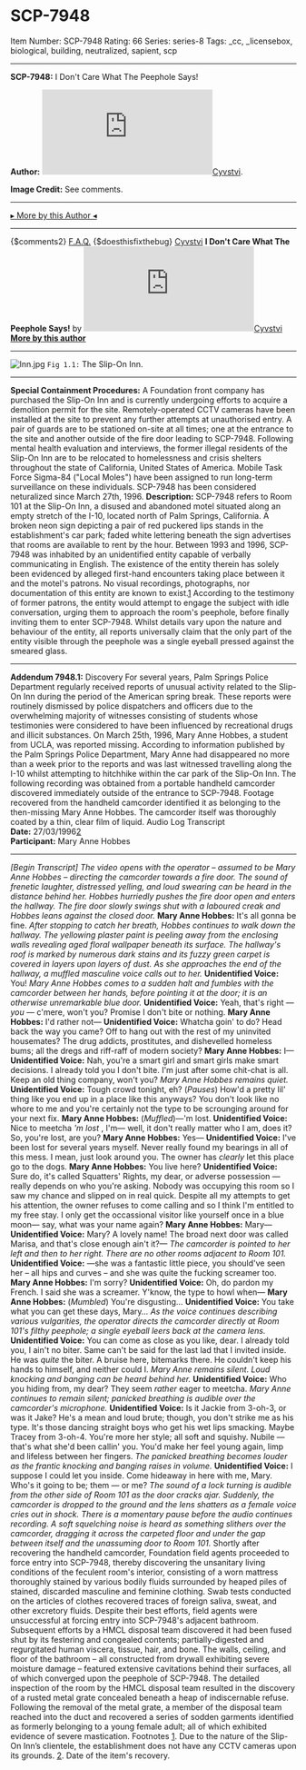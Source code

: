 # SCP-7948
Item Number: SCP-7948
Rating: 66
Series: series-8
Tags: _cc, _licensebox, biological, building, neutralized, sapient, scp

---

**SCP-7948:** I Don't Care What The Peephole Says!  
  
**Author:** [![Cyvstvi](https://www.wikidot.com/avatar.php?userid=6004508&amp;size=small&amp;timestamp=1742520113)](http://www.wikidot.com/user:info/cyvstvi)[Cyvstvi](http://www.wikidot.com/user:info/cyvstvi).  
  
**Image Credit:** See comments.
* * *
[▸ More by this Author ◂](http://www.scp-wiki.wikidot.com/cyvstvi-s-author-page)
* * *
{$comments2}
[F.A.Q.](https://scp-wiki.wikidot.com/component:info-ayers)
{$doesthisfixthebug}
[Cyvstvi](javascript:;)
**I Don't Care What The Peephole Says!** by [![Cyvstvi](https://www.wikidot.com/avatar.php?userid=6004508&amp;size=small&amp;timestamp=1742520113)](http://www.wikidot.com/user:info/cyvstvi)[Cyvstvi](http://www.wikidot.com/user:info/cyvstvi)
**[More by this author](http://www.scpwiki.com/cyvstvi-s-author-page)**
* * *
![Inn.jpg](https://scp-wiki.wdfiles.com/local--files/scp-7948/Inn.jpg)
`Fig 1.1:` The Slip-On Inn.
* * *
**Special Containment Procedures:** A Foundation front company has purchased the Slip-On Inn and is currently undergoing efforts to acquire a demolition permit for the site. Remotely-operated CCTV cameras have been installed at the site to prevent any further attempts at unauthorised entry. A pair of guards are to be stationed on-site at all times; one at the entrance to the site and another outside of the fire door leading to SCP-7948.
Following mental health evaluation and interviews, the former illegal residents of the Slip-On Inn are to be relocated to homelessness and crisis shelters throughout the state of California, United States of America. Mobile Task Force Sigma-84 ("Local Moles") have been assigned to run long-term surveillance on these individuals.
SCP-7948 has been considered neturalized since March 27th, 1996.
**Description:** SCP-7948 refers to Room 101 at the Slip-On Inn, a disused and abandoned motel situated along an empty stretch of the I-10, located north of Palm Springs, California. A broken neon sign depicting a pair of red puckered lips stands in the establishment's car park; faded white lettering beneath the sign advertises that rooms are available to rent by the hour.
Between 1993 and 1996, SCP-7948 was inhabited by an unidentified entity capable of verbally communicating in English. The existence of the entity therein has solely been evidenced by alleged first-hand encounters taking place between it and the motel's patrons. No visual recordings, photographs, nor documentation of this entity are known to exist.[1](javascript:;)
According to the testimony of former patrons, the entity would attempt to engage the subject with idle conversation, urging them to approach the room's peephole, before finally inviting them to enter SCP-7948. Whilst details vary upon the nature and behaviour of the entity, all reports universally claim that the only part of the entity visible through the peephole was a single eyeball pressed against the smeared glass.
* * *
**Addendum 7948.1:** Discovery
For several years, Palm Springs Police Department regularly received reports of unusual activity related to the Slip-On Inn during the period of the American spring break. These reports were routinely dismissed by police dispatchers and officers due to the overwhelming majority of witnesses consisting of students whose testimonies were considered to have been influenced by recreational drugs and illicit substances.
On March 25th, 1996, Mary Anne Hobbes, a student from UCLA, was reported missing. According to information published by the Palm Springs Police Department, Mary Anne had disappeared no more than a week prior to the reports and was last witnessed travelling along the I-10 whilst attempting to hitchhike within the car park of the Slip-On Inn.
The following recording was obtained from a portable handheld camcorder discovered immediately outside of the entrance to SCP-7948. Footage recovered from the handheld camcorder identified it as belonging to the then-missing Mary Anne Hobbes. The camcorder itself was thoroughly coated by a thin, clear film of liquid.
Audio Log Transcript  
**Date:** 27/03/1996[2](javascript:;)  
**Participant:** Mary Anne Hobbes
* * *
_[Begin Transcript]_
_The video opens with the operator – assumed to be Mary Anne Hobbes – directing the camcorder towards a fire door. The sound of frenetic laughter, distressed yelling, and loud swearing can be heard in the distance behind her. Hobbes hurriedly pushes the fire door open and enters the hallway. The fire door slowly swings shut with a laboured creak and Hobbes leans against the closed door._
**Mary Anne Hobbes:** It's all gonna be fine.
_After stopping to catch her breath, Hobbes continues to walk down the hallway. The yellowing plaster paint is peeling away from the enclosing walls revealing aged floral wallpaper beneath its surface. The hallway's roof is marked by numerous dark stains and its fuzzy green carpet is covered in layers upon layers of dust. As she approaches the end of the hallway, a muffled masculine voice calls out to her._
**Unidentified Voice:** You!
_Mary Anne Hobbes comes to a sudden halt and fumbles with the camcorder between her hands, before pointing it at the door; it is an otherwise unremarkable blue door._
**Unidentified Voice:** Yeah, that's right — _you_ — c'mere, won't you? Promise I don't bite or nothing.
**Mary Anne Hobbes:** I'd rather not—
**Unidentified Voice:** Whatcha goin' to do? Head back the way you came? Off to hang out with the rest of my uninvited housemates? The drug addicts, prostitutes, and dishevelled homeless bums; all the dregs and riff-raff of modern society?
**Mary Anne Hobbes:** I—
**Unidentified Voice:** Nah, you're a smart girl and smart girls make smart decisions. I already told you I don't bite. I'm just after some chit-chat is all. Keep an old thing company, won't you?
_Mary Anne Hobbes remains quiet._
**Unidentified Voice:** Tough crowd tonight, eh? (_Pauses_) How'd a pretty lil' thing like you end up in a place like this anyways? You don't look like no whore to me and you're certainly not the type to be scrounging around for your next fix.
**Mary Anne Hobbes:** (_Muffled_)—'m lost.
**Unidentified Voice:** Nice to meetcha _'m lost_ , I'm— well, it don't really matter who I am, does it? So, you're lost, are you?
**Mary Anne Hobbes:** Yes—
**Unidentified Voice:** I've been lost for several years myself. Never really found my bearings in all of this mess. I mean, just look around you. The owner has _clearly_ let this place go to the dogs.
**Mary Anne Hobbes:** You live here?
**Unidentified Voice:** Sure do, it's called Squatters' Rights, my dear, or adverse possession — really depends on who you're asking. Nobody was occupying this room so I saw my chance and slipped on in real quick. Despite all my attempts to get his attention, the owner refuses to come calling and so I think I'm entitled to my free stay. I only get the occassional visitor like yourself once in a blue moon— say, what was your name again?
**Mary Anne Hobbes:** Mary—
**Unidentified Voice:** Mary? A lovely name! The broad next door was called Marisa, and that's close enough ain't it?—
_The camcorder is pointed to her left and then to her right. There are no other rooms adjacent to Room 101._
**Unidentified Voice:** —she was a fantastic little piece, you should've seen her – all hips and curves – and she was quite the fucking screamer too.
**Mary Anne Hobbes:** I'm sorry?
**Unidentified Voice:** Oh, do pardon my French. I said she was a screamer. Y'know, the type to howl when—
**Mary Anne Hobbes:** (_Mumbled_) You're disgusting…
**Unidentified Voice:** You take what you can get these days, Mary…
_As the voice continues describing various vulgarities, the operator directs the camcorder directly at Room 101's filthy peephole; a single eyeball leers back at the camera lens._
**Unidentified Voice:** You can come as close as you like, dear. I already told you, I ain't no biter. Same can't be said for the last lad that I invited inside. He was _quite_ the biter. A bruise here, bitemarks there. He couldn't keep his hands to himself, and neither could I.
_Mary Anne remains silent. Loud knocking and banging can be heard behind her._
**Unidentified Voice:** Who you hiding from, my dear? They seem _rather_ eager to meetcha.
_Mary Anne continues to remain silent; panicked breathing is audible over the camcorder's microphone._
**Unidentified Voice:** Is it Jackie from 3-oh-3, or was it Jake? He's a mean and loud brute; though, you don't strike me as his type. It's those dancing straight boys who get his wet lips smacking. Maybe Tracey from 3-oh-4. You're more her style; all soft and squishy. Nubile — that's what she'd been callin' you. You'd make her feel young again, limp and lifeless between her fingers.
_The panicked breathing becomes louder as the frantic knocking and banging raises in volume._
**Unidentified Voice:** I suppose I could let you inside. Come hideaway in here with me, Mary. Who's it going to be; them — or me?
_The sound of a lock turning is audible from the other side of Room 101 as the door cracks ajar. Suddenly, the camcorder is dropped to the ground and the lens shatters as a female voice cries out in shock. There is a momentary pause before the audio continues recording. A soft squelching noise is heard as something slithers over the camcorder, dragging it across the carpeted floor and under the gap between itself and the unassuming door to Room 101._
Shortly after recovering the handheld camcorder, Foundation field agents proceeded to force entry into SCP-7948, thereby discovering the unsanitary living conditions of the feculent room's interior, consisting of a worn mattress thoroughly stained by various bodily fluids surrounded by heaped piles of stained, discarded masculine and feminine clothing. Swab tests conducted on the articles of clothes recovered traces of foreign saliva, sweat, and other excretory fluids.
Despite their best efforts, field agents were unsuccessful at forcing entry into SCP-7948's adjacent bathroom. Subsequent efforts by a HMCL disposal team discovered it had been fused shut by its festering and congealed contents; partially-digested and regurgitated human viscera, tissue, hair, and bone. The walls, ceiling, and floor of the bathroom – all constructed from drywall exhibiting severe moisture damage – featured extensive cavitations behind their surfaces, all of which converged upon the peephole of SCP-7948.
The detailed inspection of the room by the HMCL disposal team resulted in the discovery of a rusted metal grate concealed beneath a heap of indiscernable refuse. Following the removal of the metal grate, a member of the disposal team reached into the duct and recovered a series of sodden garments identified as formerly belonging to a young female adult; all of which exhibited evidence of severe mastication.
Footnotes
[1](javascript:;). Due to the nature of the Slip-On Inn’s clientele, the establishment does not have any CCTV cameras upon its grounds.
[2](javascript:;). Date of the item's recovery.
